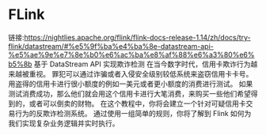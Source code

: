 # FLink
链接:https://nightlies.apache.org/flink/flink-docs-release-1.14/zh/docs/try-flink/datastream/#%e5%9f%ba%e4%ba%8e-datastream-api-%e5%ae%9e%e7%8e%b0%e6%ac%ba%e8%af%88%e6%a3%80%e6%b5%8b
基于 DataStream API 实现欺诈检测
在当今数字时代，信用卡欺诈行为越来越被重视。 罪犯可以通过诈骗或者入侵安全级别较低系统来盗窃信用卡卡号。 用盗得的信用卡进行很小额度的例如一美元或者更小额度的消费进行测试。 如果测试消费成功，那么他们就会用这个信用卡进行大笔消费，来购买一些他们希望得到的，或者可以倒卖的财物。
在这个教程中，你将会建立一个针对可疑信用卡交易行为的反欺诈检测系统。 通过使用一组简单的规则，你将了解到 Flink 如何为我们实现复杂业务逻辑并实时执行。
